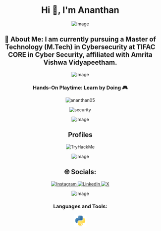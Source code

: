 <h1 align="center">Hi 👋, I'm Ananthan</h1>
<p align="center">
  <img src="https://user-images.githubusercontent.com/59029171/162222621-7e7fbad3-4f33-4964-94a8-6f6189e97142.png" alt="image">
</p>

<h2 align="center">💫 About Me: I am currently pursuing a Master of Technology (M.Tech) in Cybersecurity at TIFAC CORE in Cyber Security, affiliated with Amrita Vishwa Vidyapeetham.</h2>
<p align="center">
  <img src="https://user-images.githubusercontent.com/59029171/162222621-7e7fbad3-4f33-4964-94a8-6f6189e97142.png" alt="image">
</p>

<h3 align="center">Hands-On Playtime: Learn by Doing 🎮</h3>
<p align="center"> <img src="https://komarev.com/ghpvc/?username=ananthan05&label=Profile%20views&color=0e75b6&style=flat" alt="ananthan05" /> </p>

<p align="center">
  <img alt="security" width="400" src="https://i.pinimg.com/originals/80/ab/46/80ab46ce3e991da1596d8358f459d587.gif">
</p>


<p align="center">
  <img src="https://user-images.githubusercontent.com/59029171/162222621-7e7fbad3-4f33-4964-94a8-6f6189e97142.png" alt="image">
</p>


<h2 align="center">Profiles</h2>

<p align="center">
  <img src="https://tryhackme-badges.s3.amazonaws.com/PerPetrator.png" alt="TryHackMe">
</p>


<p align="center">
  <img src="https://user-images.githubusercontent.com/59029171/162222621-7e7fbad3-4f33-4964-94a8-6f6189e97142.png" alt="image">
</p>


<h2 align="center">🌐 Socials:</h2>

<p align="center">
  <a href="https://instagram.com/ananthan._.s">
    <img src="https://img.shields.io/badge/Instagram-%23E4405F.svg?logo=Instagram&logoColor=white" alt="Instagram">
  </a>
  <a href="https://www.linkedin.com/in/ananthanarayanan-s-9706a029a/?utm_source=share&utm_campaign=share_via&utm_content=profile&utm_medium=android_app">
    <img src="https://img.shields.io/badge/LinkedIn-%230077B5.svg?logo=linkedin&logoColor=white" alt="LinkedIn">
  </a>
  <a href="https://x.com/@Anantha03583386">
    <img src="https://img.shields.io/badge/X-black.svg?logo=X&logoColor=white" alt="X">
  </a>
</p>


<p align="center">
  <img src="https://user-images.githubusercontent.com/59029171/162222621-7e7fbad3-4f33-4964-94a8-6f6189e97142.png" alt="image">
</p>


<h3 align="center">Languages and Tools:</h3>
<p align="center"> <a href="https://www.python.org" target="_blank" rel="noreferrer"> <img src="https://raw.githubusercontent.com/devicons/devicon/master/icons/python/python-original.svg" alt="python" width="40" height="40"/> </a> </p>
